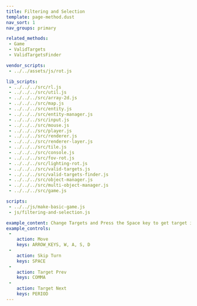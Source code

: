 ```yaml
---
title: Filtering and Selection
template: page-method.dust
nav_sort: 1
nav_groups: primary

related_methods:
 - Game
 - ValidTargets
 - ValidTargetsFinder

vendor_scripts:
 - ../../assets/js/rot.js

lib_scripts:
 - ../../../src/rl.js
 - ../../../src/util.js
 - ../../../src/array-2d.js
 - ../../../src/map.js
 - ../../../src/entity.js
 - ../../../src/entity-manager.js
 - ../../../src/input.js
 - ../../../src/mouse.js
 - ../../../src/player.js
 - ../../../src/renderer.js
 - ../../../src/renderer-layer.js
 - ../../../src/tile.js
 - ../../../src/console.js
 - ../../../src/fov-rot.js
 - ../../../src/lighting-rot.js
 - ../../../src/valid-targets.js
 - ../../../src/valid-targets-finder.js
 - ../../../src/object-manager.js
 - ../../../src/multi-object-manager.js
 - ../../../src/game.js

scripts:
 - ../../js/make-basic-game.js
 - js/filtering-and-selection.js

example_content: Change Targets and Press the Space key to get target info. Note that one of the zombies is not a valid target (see code).
example_controls:
 -
    action: Move
    keys: ARROW_KEYS, W, A, S, D
 -
    action: Skip Turn
    keys: SPACE
 -
    action: Target Prev
    keys: COMMA
 -
    action: Target Next
    keys: PERIOD
---
```


<div id="example-container" class="game-container"></div>
<div id="example-console-container" class="game-container"></div>